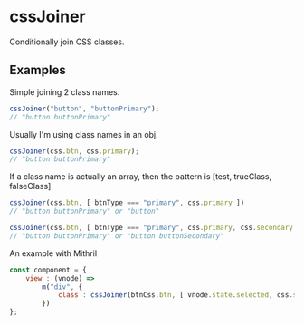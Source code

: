 # cssJoiner

Conditionally join CSS classes.

## Examples

Simple joining 2 class names.

```js
cssJoiner("button", "buttonPrimary");
// "button buttonPrimary"
```

Usually I'm using class names in an obj.

```js
cssJoiner(css.btn, css.primary);
// "button buttonPrimary"
```

If a class name is actually an array, then the pattern is [test, trueClass, falseClass]

```js
cssJoiner(css.btn, [ btnType === "primary", css.primary ])
// "button buttonPrimary" or "button"

cssJoiner(css.btn, [ btnType === "primary", css.primary, css.secondary ])
// "button buttonPrimary" or "button buttonSecondary"
```

An example with Mithril

```js
const component = {
    view : (vnode) =>
        m("div", {
            class : cssJoiner(btnCss.btn, [ vnode.state.selected, css.selected ])
        })
};
```

